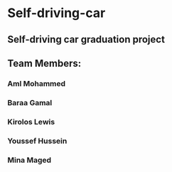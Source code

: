 # Self-driving-car
## Self-driving car graduation project
## Team Members:
### Aml Mohammed
### Baraa Gamal
### Kirolos Lewis
### Youssef Hussein
### Mina Maged
